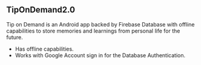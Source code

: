 ## TipOnDemand2.0

Tip on Demand is an Android app backed by Firebase Database with offline capabilities to store memories and learnings from personal life for the future.

- Has offline capabilities.
- Works with Google Account sign in for the Database Authentication.

